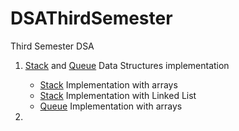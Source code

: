 # DSAThirdSemester

Third Semester DSA

1. [Stack](StackAndQueue/) and [Queue]() Data Structures implementation
   
   - [Stack](StackAndQueue/StackDynamic.c) Implementation with arrays
   - [Stack](StackAndQueue/StackLL.c) Implementation with Linked List
   - [Queue](StackAndQueue/Queue.c) Implementation with arrays

2. 
